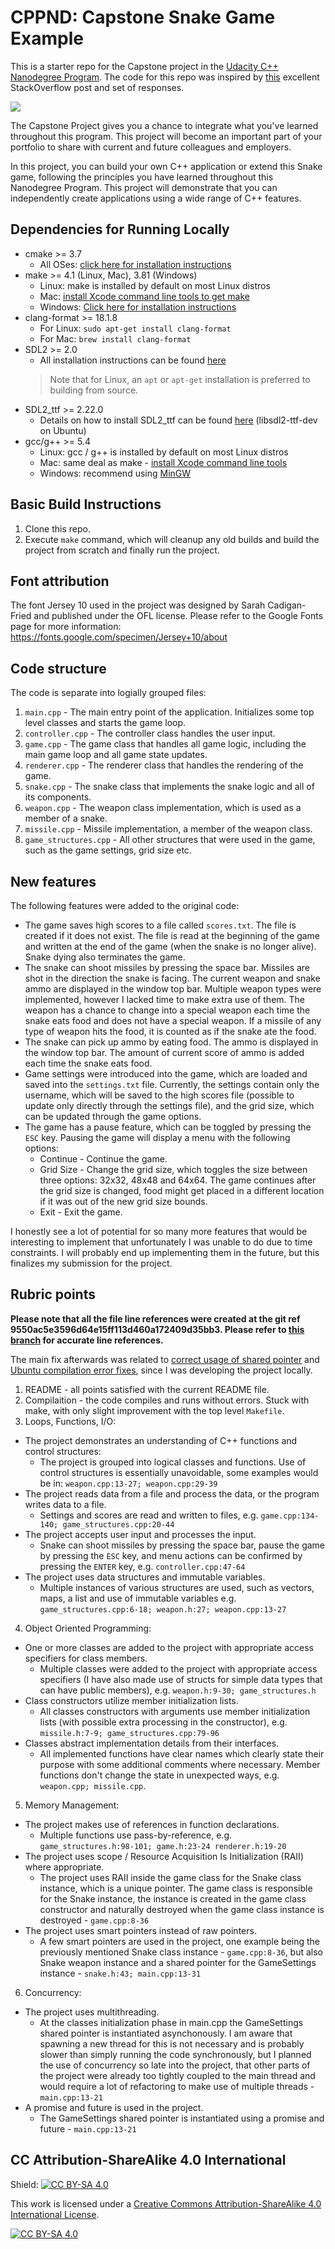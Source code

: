 # CPPND: Capstone Snake Game Example

This is a starter repo for the Capstone project in the [Udacity C++ Nanodegree Program](https://www.udacity.com/course/c-plus-plus-nanodegree--nd213). The code for this repo was inspired by [this](https://codereview.stackexchange.com/questions/212296/snake-game-in-c-with-sdl) excellent StackOverflow post and set of responses.

<img src="snake_game.gif"/>

The Capstone Project gives you a chance to integrate what you've learned throughout this program. This project will become an important part of your portfolio to share with current and future colleagues and employers.

In this project, you can build your own C++ application or extend this Snake game, following the principles you have learned throughout this Nanodegree Program. This project will demonstrate that you can independently create applications using a wide range of C++ features.

## Dependencies for Running Locally

* cmake >= 3.7
  * All OSes: [click here for installation instructions](https://cmake.org/install/)
* make >= 4.1 (Linux, Mac), 3.81 (Windows)
  * Linux: make is installed by default on most Linux distros
  * Mac: [install Xcode command line tools to get make](https://developer.apple.com/xcode/features/)
  * Windows: [Click here for installation instructions](http://gnuwin32.sourceforge.net/packages/make.htm)
* clang-format >= 18.1.8
  * For Linux: `sudo apt-get install clang-format`
  * For Mac: `brew install clang-format`
* SDL2 >= 2.0
  * All installation instructions can be found [here](https://wiki.libsdl.org/Installation)
  >Note that for Linux, an `apt` or `apt-get` installation is preferred to building from source.
* SDL2_ttf >= 2.22.0
  * Details on how to install SDL2_ttf can be found [here](https://wiki.libsdl.org/SDL2_ttf) (libsdl2-ttf-dev on Ubuntu)
* gcc/g++ >= 5.4
  * Linux: gcc / g++ is installed by default on most Linux distros
  * Mac: same deal as make - [install Xcode command line tools](https://developer.apple.com/xcode/features/)
  * Windows: recommend using [MinGW](http://www.mingw.org/)

## Basic Build Instructions

1. Clone this repo.
2. Execute `make` command, which will cleanup any old builds and build the project from scratch and finally run the project.

## Font attribution

The font Jersey 10 used in the project was designed by Sarah Cadigan-Fried and published under the OFL license. Please refer to the Google Fonts page for more information: https://fonts.google.com/specimen/Jersey+10/about

## Code structure

The code is separate into logially grouped files:

1. `main.cpp` - The main entry point of the application. Initializes some top level classes and starts the game loop.
2. `controller.cpp` - The controller class handles the user input.
3. `game.cpp` - The game class that handles all game logic, including the main game loop and all game state updates.
4. `renderer.cpp` - The renderer class that handles the rendering of the game.
5. `snake.cpp` - The snake class that implements the snake logic and all of its components.
6. `weapon.cpp` - The weapon class implementation, which is used as a member of a snake.
7. `missile.cpp` - Missile implementation, a member of the weapon class.
8. `game_structures.cpp` - All other structures that were used in the game, such as the game settings, grid size etc.

## New features

The following features were added to the original code:

* The game saves high scores to a file called `scores.txt`. The file is created if it does not exist. The file is read at the beginning of the game and written at the end of the game (when the snake is no longer alive). Snake dying also terminates the game.
* The snake can shoot missiles by pressing the space bar. Missiles are shot in the direction the snake is facing. The current weapon and snake ammo are displayed in the window top bar. Multiple weapon types were implemented, however I lacked time to make extra use of them. The weapon has a chance to change into a special weapon each time the snake eats food and does not have a special weapon. If a missile of any type of weapon hits the food, it is counted as if the snake ate the food.
* The snake can pick up ammo by eating food. The ammo is displayed in the window top bar. The amount of current score of ammo is added each time the snake eats food.
* Game settings were introduced into the game, which are loaded and saved into the `settings.txt` file. Currently, the settings contain only the username, which will be saved to the high scores file (possible to update only directly through the settings file), and the grid size, which can be updated through the game options.
* The game has a pause feature, which can be toggled by pressing the `ESC` key. Pausing the game will display a menu with the following options:
  * Continue - Continue the game.
  * Grid Size - Change the grid size, which toggles the size between three options: 32x32, 48x48 and 64x64. The game continues after the grid size is changed, food might get placed in a different location if it was out of the new grid size bounds.
  * Exit - Exit the game.

I honestly see a lot of potential for so many more features that would be interesting to implement that unfortunately I was unable to do due to time constraints. I will probably end up implementing them in the future, but this finalizes my submission for the project.

## Rubric points

**Please note that all the file line references were created at the git ref 9550ac5e3596d64e15ff113d460a172409d35bb3. Please refer to [this branch](https://github.com/shonun1/udacity-cpp-capstone-snake-game/tree/9550ac5e3596d64e15ff113d460a172409d35bb3) for accurate line references.**

The main fix afterwards was related to [correct usage of shared pointer](https://github.com/shonun1/udacity-cpp-capstone-snake-game/commit/ca27ee99f3d1cddefe86a42c1a59fe7258581402) and [Ubuntu compilation error fixes](https://github.com/shonun1/udacity-cpp-capstone-snake-game/commit/37b740295026e05dec16936fb8b9631ecff4794b), since I was developing the project locally.

1. README - all points satisfied with the current README file.
2. Compilaition - the code compiles and runs without errors. Stuck with make, with only slight improvement with the top level `Makefile`.
3. Loops, Functions, I/O:

* The project demonstrates an understanding of C++ functions and control structures:
  * The project is grouped into logical classes and functions. Use of control structures is essentially unavoidable, some examples would be in: `weapon.cpp:13-27; weapon.cpp:29-39`
* The project reads data from a file and process the data, or the program writes data to a file.
  * Settings and scores are read and written to files, e.g. `game.cpp:134-140; game_structures.cpp:20-44`
* The project accepts user input and processes the input.
  * Snake can shoot missiles by pressing the space bar, pause the game by pressing the `ESC` key, and menu actions can be confirmed by pressing the `ENTER` key, e.g. `controller.cpp:47-64`
* The project uses data structures and immutable variables.
  * Multiple instances of various structures are used, such as vectors, maps, a list and use of immutable variables e.g. `game_structures.cpp:6-18; weapon.h:27; weapon.cpp:13-27`

4. Object Oriented Programming:

* One or more classes are added to the project with appropriate access specifiers for class members.
  * Multiple classes were added to the project with appropriate access specifiers (I have also made use of structs for simple data types that can have public members), e.g. `weapon.h:9-30; game_structures.h`
* Class constructors utilize member initialization lists.
  * All classes constructors with arguments use member initialization lists (with possible extra processing in the constructor), e.g. `missile.h:7-9; game_structures.cpp:79-96`
* Classes abstract implementation details from their interfaces.
  * All implemented functions have clear names which clearly state their purpose with some additional comments where necessary. Member functions don't change the state in unexpected ways, e.g. `weapon.cpp; missile.cpp`.

5. Memory Management:

* The project makes use of references in function declarations.
  * Multiple functions use pass-by-reference, e.g. `game_structures.h:98-101; game.h:23-24 renderer.h:19-20`
* The project uses scope / Resource Acquisition Is Initialization (RAII) where appropriate.
  * The project uses RAII inside the game class for the Snake class instance, which is a unique pointer. The game class is responsible for the Snake instance, the instance is created in the game class constructor and naturally destroyed when the game class instance is destroyed - `game.cpp:8-36`
* The project uses smart pointers instead of raw pointers.
  * A few smart pointers are used in the project, one example being the previously mentioned Snake class instance - `game.cpp:8-36`, but also Snake weapon instance and a shared pointer for the GameSettings instance - `snake.h:43; main.cpp:13-31`

6. Concurrency:

* The project uses multithreading.
  * At the classes initialization phase in main.cpp the GameSettings shared pointer is instantiated asynchonously. I am aware that spawning a new thread for this is not necessary and is probably slower than simply running the code synchronously, but I planned the use of concurrency so late into the project, that other parts of the project were already too tightly coupled to the main thread and would require a lot of refactoring to make use of multiple threads - `main.cpp:13-21`
* A promise and future is used in the project.
  * The GameSettings shared pointer is instantiated using a promise and future - `main.cpp:13-21`

## CC Attribution-ShareAlike 4.0 International

Shield: [![CC BY-SA 4.0][cc-by-sa-shield]][cc-by-sa]

This work is licensed under a
[Creative Commons Attribution-ShareAlike 4.0 International License][cc-by-sa].

[![CC BY-SA 4.0][cc-by-sa-image]][cc-by-sa]

[cc-by-sa]: http://creativecommons.org/licenses/by-sa/4.0/
[cc-by-sa-image]: https://licensebuttons.net/l/by-sa/4.0/88x31.png
[cc-by-sa-shield]: https://img.shields.io/badge/License-CC%20BY--SA%204.0-lightgrey.svg
